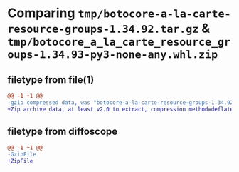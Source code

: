 # Comparing `tmp/botocore-a-la-carte-resource-groups-1.34.92.tar.gz` & `tmp/botocore_a_la_carte_resource_groups-1.34.93-py3-none-any.whl.zip`

## filetype from file(1)

```diff
@@ -1 +1 @@
-gzip compressed data, was "botocore-a-la-carte-resource-groups-1.34.92.tar", last modified: Fri Apr 26 01:01:47 2024, max compression
+Zip archive data, at least v2.0 to extract, compression method=deflate
```

## filetype from diffoscope

```diff
@@ -1 +1 @@
-GzipFile
+ZipFile
```

